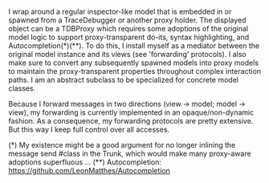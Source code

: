 I wrap around a regular inspector-like model that is embedded in or spawned from a TraceDebugger or another proxy holder. The displayed object can be a TDBProxy which requires some adoptions of the original model logic to support proxy-transparent do-its, syntax highlighting, and Autocompletion(*)(**). To do this, I install myself as a mediator between the original model instance and its views (see 'forwarding' protocols). I also make sure to convert any subsequently spawned models into proxy models to maintain the proxy-transparent properties throughout complex interaction paths. I am an abstract subclass to be specialized for concrete model classes.

Because I forward messages in two directions (view -> model; model -> view), my forwarding is currently implemented in an opaque/non-dynamic fashion. As a consequence, my forwarding protocols are pretty extensive. But this way I keep full control over all accesses.

(*) My existence might be a good argument for no longer inlining the message send #class in the Trunk, which would make many proxy-aware adoptions superfluous ...
(**) Autocompletion: https://github.com/LeonMatthes/Autocompletion